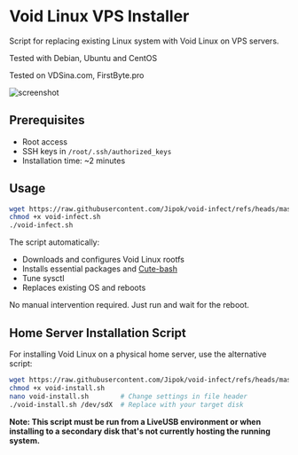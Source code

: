 # Void Linux VPS Installer

Script for replacing existing Linux system with Void Linux on VPS servers.

Tested with Debian, Ubuntu and CentOS

Tested on VDSina.com, FirstByte.pro

![screenshot](https://github.com/user-attachments/assets/bbab2376-2e5d-4bce-95bd-fe478c8b1bbc)

## Prerequisites
- Root access
- SSH keys in `/root/.ssh/authorized_keys`
- Installation time: ~2 minutes

## Usage
```bash
wget https://raw.githubusercontent.com/Jipok/void-infect/refs/heads/master/void-infect.sh
chmod +x void-infect.sh
./void-infect.sh
```

The script automatically:
- Downloads and configures Void Linux rootfs
- Installs essential packages and [Cute-bash](https://github.com/Jipok/Cute-bash)
- Tune sysctl
- Replaces existing OS and reboots

No manual intervention required. Just run and wait for the reboot.

## Home Server Installation Script

For installing Void Linux on a physical home server, use the alternative script:

```bash
wget https://raw.githubusercontent.com/Jipok/void-infect/refs/heads/master/void-install.sh
chmod +x void-install.sh
nano void-install.sh        # Change settings in file header
./void-install.sh /dev/sdX  # Replace with your target disk
```
**Note: This script must be run from a LiveUSB environment or when installing to a secondary disk that's not currently hosting the running system.**